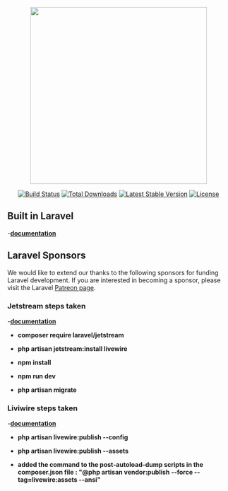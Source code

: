 <p align="center"><a href="https://laravel.com" target="_blank"><img src="https://raw.githubusercontent.com/laravel/art/master/logo-lockup/5%20SVG/2%20CMYK/1%20Full%20Color/laravel-logolockup-cmyk-red.svg" width="400"></a></p>

<p align="center">
<a href="https://travis-ci.org/laravel/framework"><img src="https://travis-ci.org/laravel/framework.svg" alt="Build Status"></a>
<a href="https://packagist.org/packages/laravel/framework"><img src="https://img.shields.io/packagist/dt/laravel/framework" alt="Total Downloads"></a>
<a href="https://packagist.org/packages/laravel/framework"><img src="https://img.shields.io/packagist/v/laravel/framework" alt="Latest Stable Version"></a>
<a href="https://packagist.org/packages/laravel/framework"><img src="https://img.shields.io/packagist/l/laravel/framework" alt="License"></a>
</p>

## Built in Laravel

-**[documentation](https://laravel.com/docs)** 
## Laravel Sponsors

We would like to extend our thanks to the following sponsors for funding Laravel development. If you are interested in becoming a sponsor, please visit the Laravel [Patreon page](https://patreon.com/taylorotwell).

### Jetstream steps taken
-**[documentation](https://jetstream.laravel.com/2.x/installation.html)** 

- **composer require laravel/jetstream**

- **php artisan jetstream:install livewire**

- **npm install**

- **npm run dev**

- **php artisan migrate**

### Liviwire steps taken
-**[documentation](https://laravel-livewire.com/docs/2.x/installation)** 

- **php artisan livewire:publish --config**

- **php artisan livewire:publish --assets**

- **added the command to the post-autoload-dump scripts in the composer.json file : "@php artisan vendor:publish --force --tag=livewire:assets --ansi"**


